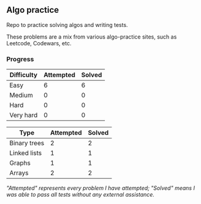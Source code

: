 ## Algo practice

Repo to practice solving algos and writing tests.

These problems are a mix from various algo-practice sites, such as Leetcode, Codewars, etc.

### Progress

| Difficulty  | Attempted | Solved |
| ----------- | --------- | ------ |
| Easy        | 6         | 6      |
| Medium      | 0         | 0      |
| Hard        | 0         | 0      |
| Very hard   | 0         | 0      |

| Type         | Attempted | Solved |
| ------------ | --------- | ------ |
| Binary trees | 2         | 2      |
| Linked lists | 1         | 1      |
| Graphs       | 1         | 1      |
| Arrays       | 2         | 2      |

_"Attempted" represents every problem I have attempted; "Solved" means I was able to pass all tests without any external assistance._
